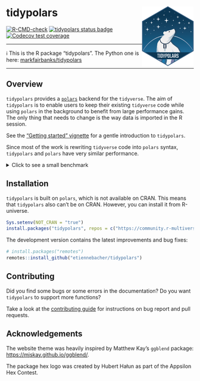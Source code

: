 
# tidypolars <a href="https://tidypolars.etiennebacher.com/"><img src="man/figures/logo.png" align="right" height="160" /></a>

<!-- badges: start -->

[![R-CMD-check](https://github.com/etiennebacher/tidypolars/actions/workflows/R-CMD-check.yml/badge.svg)](https://github.com/etiennebacher/tidypolars/actions/workflows/R-CMD-check.yml)
[![tidypolars status
badge](https://etiennebacher.r-universe.dev/badges/tidypolars)](https://etiennebacher.r-universe.dev/tidypolars)
[![Codecov test
coverage](https://codecov.io/gh/etiennebacher/tidypolars/branch/main/graph/badge.svg)](https://app.codecov.io/gh/etiennebacher/tidypolars?branch=main)
<!-- badges: end -->

------------------------------------------------------------------------

:information_source: This is the R package “tidypolars”. The Python one
is here:
[markfairbanks/tidypolars](https://github.com/markfairbanks/tidypolars)

------------------------------------------------------------------------

<!-- * [Motivation](#motivation) -->
<!-- * [Installation](#installation) -->
<!-- * [Example](#example) -->
<!-- * [Contributing](#contributing) -->

## Overview

`tidypolars` provides a [`polars`](https://rpolars.github.io/) backend
for the `tidyverse`. The aim of `tidypolars` is to enable users to keep
their existing `tidyverse` code while using `polars` in the background
to benefit from large performance gains. The only thing that needs to
change is the way data is imported in the R session.

See the [“Getting started”
vignette](https://tidypolars.etiennebacher.com/articles/tidypolars) for
a gentle introduction to `tidypolars`.

Since most of the work is rewriting `tidyverse` code into `polars`
syntax, `tidypolars` and `polars` have very similar performance.

<details>
<summary>
Click to see a small benchmark
</summary>

The main purpose of this benchmark is to show that `polars` and
`tidypolars` are close and to give an idea of the performance. For more
thorough, representative benchmarks about `polars`, take a look at
[DuckDB benchmarks](https://duckdblabs.github.io/db-benchmark/) instead.

``` r
suppressPackageStartupMessages({
  library(collapse, warn.conflicts = FALSE)
  library(dplyr, warn.conflicts = FALSE)
  library(dtplyr)
  library(duckplyr)
  library(polars)
  library(tidypolars)
})
#> Warning: package 'collapse' was built under R version 4.4.3
#> Warning: package 'dplyr' was built under R version 4.4.3
#> Warning: package 'dtplyr' was built under R version 4.4.3
#> Warning: package 'duckplyr' was built under R version 4.4.3
#> Warning: package 'polars' was built under R version 4.4.3

duckplyr::methods_restore()
#> ℹ Restoring dplyr methods.

# as_duckdb_tibble() cannot convert factor variables
large_iris <- data.table::rbindlist(rep(list(iris), 100000)) |> 
  mutate(Species = as.character(Species))

large_iris_pl <- as_polars_lf(large_iris)
large_iris_dt <- lazy_dt(large_iris)
large_iris_duck <- as_duckdb_tibble(large_iris)

format(nrow(large_iris), big.mark = ",")
#> [1] "15,000,000"

bench::mark(
  polars = {
    large_iris_pl$
      select(c("Sepal.Length", "Sepal.Width", "Petal.Length", "Petal.Width"))$
      with_columns(
        pl$when(
          (pl$col("Petal.Length") / pl$col("Petal.Width") > 3)
        )$then(pl$lit("long"))$
          otherwise(pl$lit("large"))$
          alias("petal_type")
      )$
      filter(pl$col("Sepal.Length")$is_between(4.5, 5.5))$
      collect() |> 
      as.data.frame()
  },
  tidypolars = {
    large_iris_pl |>
      select(starts_with(c("Sep", "Pet"))) |>
      mutate(
        petal_type = if_else((Petal.Length / Petal.Width) > 3, "long", "large")
      ) |> 
      filter(between(Sepal.Length, 4.5, 5.5)) |> 
      collect()
  },
  dplyr = {
    large_iris |>
      select(starts_with(c("Sep", "Pet"))) |>
      mutate(
        petal_type = if_else((Petal.Length / Petal.Width) > 3, "long", "large")
      ) |>
      filter(between(Sepal.Length, 4.5, 5.5))
  },
  dtplyr = {
    large_iris_dt |>
      select(starts_with(c("Sep", "Pet"))) |>
      mutate(
        petal_type = if_else((Petal.Length / Petal.Width) > 3, "long", "large")
      ) |>
      filter(between(Sepal.Length, 4.5, 5.5)) |> 
      as.data.frame()
  },
  duckplyr = {
    large_iris_duck |>
      select(starts_with(c("Sep", "Pet"))) |>
      mutate(
        petal_type = if_else((Petal.Length / Petal.Width) > 3, "long", "large")
      ) |>
      filter(Sepal.Length >= 4.5 & Sepal.Length <= 5.5) |> 
      collect()
  },
  collapse = {
    large_iris |>
      fselect(c("Sepal.Length", "Sepal.Width", "Petal.Length", "Petal.Width")) |>
      fmutate(
        petal_type = data.table::fifelse((Petal.Length / Petal.Width) > 3, "long", "large")
      ) |>
      fsubset(Sepal.Length >= 4.5 & Sepal.Length <= 5.5)
  },
  check = FALSE,
  iterations = 40
)
#> Warning: Some expressions had a GC in every iteration; so filtering is
#> disabled.
#> # A tibble: 6 × 6
#>   expression      min   median `itr/sec` mem_alloc `gc/sec`
#>   <bch:expr> <bch:tm> <bch:tm>     <dbl> <bch:byt>    <dbl>
#> 1 polars     343.16ms 505.19ms     1.87   211.95MB   0.608 
#> 2 tidypolars 488.82ms 630.83ms     1.36   211.56MB   0.272 
#> 3 dplyr         1.34s    1.58s     0.633    1.68GB   1.77  
#> 4 dtplyr      911.8ms    1.22s     0.862    1.72GB   1.81  
#> 5 duckplyr   396.66ms 744.03ms     1.49     1.21MB   0.0745
#> 6 collapse   325.75ms 440.17ms     2.16   745.96MB   2.22

# NOTE: do NOT take the "mem_alloc" results into account.
# `bench::mark()` doesn't report the accurate memory usage for packages calling
# Rust code.
```

</details>

## Installation

`tidypolars` is built on `polars`, which is not available on CRAN. This
means that `tidypolars` also can’t be on CRAN. However, you can install
it from R-universe.

``` r
Sys.setenv(NOT_CRAN = "true")
install.packages("tidypolars", repos = c("https://community.r-multiverse.org", 'https://cloud.r-project.org'))
```

The development version contains the latest improvements and bug fixes:

``` r
# install.packages("remotes")
remotes::install_github("etiennebacher/tidypolars")
```

## Contributing

Did you find some bugs or some errors in the documentation? Do you want
`tidypolars` to support more functions?

Take a look at the [contributing
guide](https://tidypolars.etiennebacher.com/CONTRIBUTING.html) for
instructions on bug report and pull requests.

## Acknowledgements

The website theme was heavily inspired by Matthew Kay’s `ggblend`
package: <https://mjskay.github.io/ggblend/>.

The package hex logo was created by Hubert Hałun as part of the Appsilon
Hex Contest.
